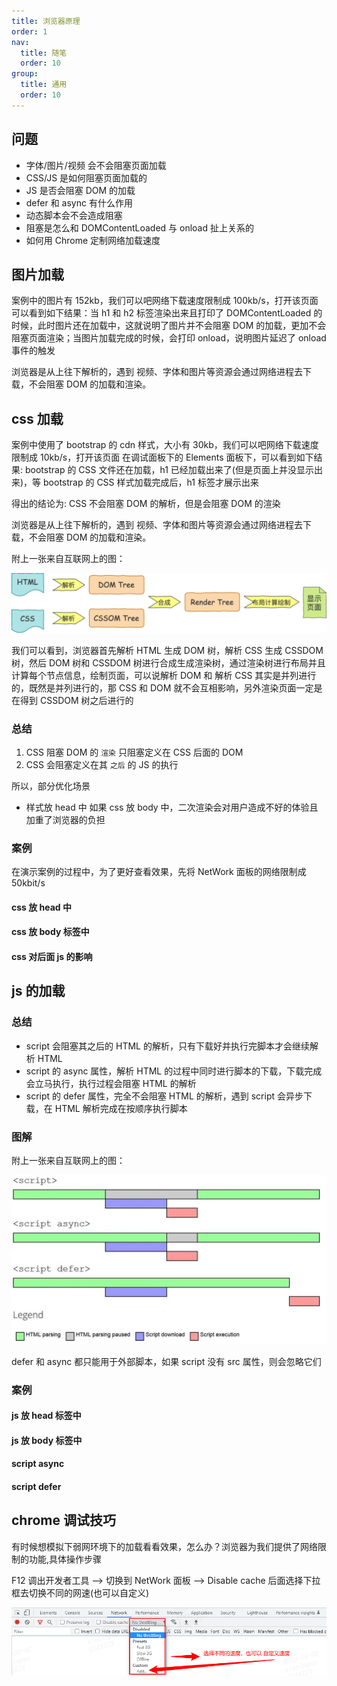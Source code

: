 ```yaml
---
title: 浏览器原理
order: 1
nav:
  title: 随笔
  order: 10
group:
  title: 通用
  order: 10
---
```


## 问题

- 字体/图片/视频 会不会阻塞页面加载
- CSS/JS 是如何阻塞页面加载的
- JS 是否会阻塞 DOM 的加载
- defer 和 async 有什么作用
- 动态脚本会不会造成阻塞
- 阻塞是怎么和 DOMContentLoaded 与 onload 扯上关系的
- 如何用 Chrome 定制网络加载速度

## 图片加载

案例中的图片有 152kb，我们可以吧网络下载速度限制成 100kb/s，打开该页面
可以看到如下结果：当 h1 和 h2 标签渲染出来且打印了 DOMContentLoaded 的时候，此时图片还在加载中，这就说明了图片并不会阻塞 DOM 的加载，更加不会阻塞页面渲染；当图片加载完成的时候，会打印 onload，说明图片延迟了 onload 事件的触发

浏览器是从上往下解析的，遇到 视频、字体和图片等资源会通过网络进程去下载，不会阻塞 DOM 的加载和渲染。

<code src="./demos/browser-loader/image-loader.tsx"></code>

## css 加载

案例中使用了 bootstrap 的 cdn 样式，大小有 30kb，我们可以吧网络下载速度限制成 10kb/s，打开该页面
在调试面板下的 Elements 面板下，可以看到如下结果: bootstrap 的 CSS 文件还在加载，h1 已经加载出来了(但是页面上并没显示出来)，等 bootstrap 的 CSS 样式加载完成后，h1 标签才展示出来

得出的结论为: CSS 不会阻塞 DOM 的解析，但是会阻塞 DOM 的渲染

浏览器是从上往下解析的，遇到 视频、字体和图片等资源会通过网络进程去下载，不会阻塞 DOM 的加载和渲染。

附上一张来自互联网上的图：

![script loader](./assets/browser-loader/render-flower.png)

我们可以看到，浏览器首先解析 HTML 生成 DOM 树，解析 CSS 生成 CSSDOM 树，然后 DOM 树和 CSSDOM 树进行合成生成渲染树，通过渲染树进行布局并且计算每个节点信息，绘制页面，可以说解析 DOM 和 解析 CSS 其实是并列进行的，既然是并列进行的，那 CSS 和 DOM 就不会互相影响，另外渲染页面一定是在得到 CSSDOM 树之后进行的

### 总结

1. CSS 阻塞 DOM 的 `渲染` 只阻塞定义在 CSS 后面的 DOM
2. CSS 会阻塞定义在其 `之后` 的 JS 的执行

所以，部分优化场景

- 样式放 head 中
  如果 css 放 body 中，二次渲染会对用户造成不好的体验且加重了浏览器的负担

### 案例

在演示案例的过程中，为了更好查看效果，先将 NetWork 面板的网络限制成 50kbit/s

#### css 放 head 中

<code src="./demos/browser-loader/css-loader-head.tsx"></code>

#### css 放 body 标签中

<code src="./demos/browser-loader/css-loader-body.tsx"></code>

#### css 对后面 js 的影响

<code src="./demos/browser-loader/css-effect-js.tsx"></code>

## js 的加载

### 总结

- script 会阻塞其之后的 HTML 的解析，只有下载好并执行完脚本才会继续解析 HTML
- script 的 async 属性，解析 HTML 的过程中同时进行脚本的下载，下载完成会立马执行，执行过程会阻塞 HTML 的解析
- script 的 defer 属性，完全不会阻塞 HTML 的解析，遇到 script 会异步下载，在 HTML 解析完成在按顺序执行脚本

### 图解

附上一张来自互联网上的图：

![script loader](./assets/browser-loader/script-loader.jpg)

defer 和 async 都只能用于外部脚本，如果 script 没有 src 属性，则会忽略它们

### 案例

#### js 放 head 标签中

<code src="./demos/browser-loader/js-loader-head.tsx"></code>

#### js 放 body 标签中

<code src="./demos/browser-loader/js-loader-body.tsx"></code>

#### script async

<code src="./demos/browser-loader/js-loader-async.tsx"></code>

#### script defer

<code src="./demos/browser-loader/js-loader-defer.tsx"></code>

## chrome 调试技巧

有时候想模拟下弱网环境下的加载看看效果，怎么办？浏览器为我们提供了网络限制的功能,具体操作步骤

F12 调出开发者工具 --> 切换到 NetWork 面板 --> Disable cache 后面选择下拉框去切换不同的网速(也可以自定义)

![limit network](./assets/browser-loader/limit-network.jpg)
